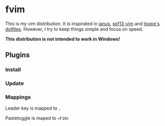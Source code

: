 # fvim

This is my vim distribution. It is inspirated in [janus](https://github.com/carlhuda/janus),
[spf13-vim](https://github.com/spf13/spf13-vim) and [tpope's dotfiles](https://github.com/tpope/tpope).
 However, I try to keep things simple and focus on speed.

**This distribution is not intended to work in Windows!**

## Plugins

### Install

### Update

### Mappings

Leader key is mapped to ```,```

Pastetoggle is maped to ```<F10>```
